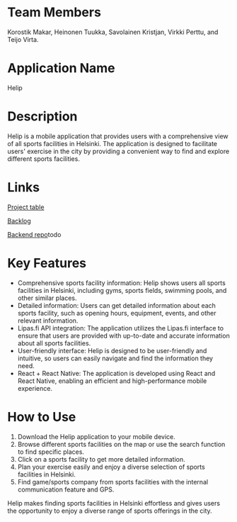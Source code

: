 # Team Members
Korostik Makar, Heinonen Tuukka, Savolainen Kristjan, Virkki Perttu, and Teijo Virta.

# Application Name
Helip

# Description
Helip is a mobile application that provides users with a comprehensive view of all sports facilities in Helsinki. The application is designed to facilitate users' exercise in the city by providing a convenient way to find and explore different sports facilities.

# Links
[Project table](https://github.com/users/kridesav/projects/1)

[Backlog](https://github.com/users/kridesav/projects/1/views/2) 
 
[Backend repo]()todo


# Key Features
- Comprehensive sports facility information: Helip shows users all sports facilities in Helsinki, including gyms, sports fields, swimming pools, and other similar places.
- Detailed information: Users can get detailed information about each sports facility, such as opening hours, equipment, events, and other relevant information.
- Lipas.fi API integration: The application utilizes the Lipas.fi interface to ensure that users are provided with up-to-date and accurate information about all sports facilities.
- User-friendly interface: Helip is designed to be user-friendly and intuitive, so users can easily navigate and find the information they need.
- React + React Native: The application is developed using React and React Native, enabling an efficient and high-performance mobile experience.

# How to Use
1. Download the Helip application to your mobile device.
2. Browse different sports facilities on the map or use the search function to find specific places.
3. Click on a sports facility to get more detailed information.
4. Plan your exercise easily and enjoy a diverse selection of sports facilities in Helsinki.
5. Find game/sports company from sports facilities with the internal communication feature and GPS.

Helip makes finding sports facilities in Helsinki effortless and gives users the opportunity to enjoy a diverse range of sports offerings in the city.